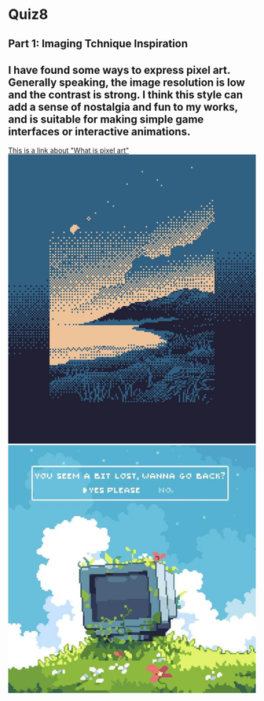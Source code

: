 # Quiz8
## Part 1: Imaging Tchnique Inspiration
## I have found some ways to express **pixel art**. Generally speaking, the image resolution is low and the contrast is strong. I think this style can add a sense of nostalgia and fun to my works, and is suitable for making simple game interfaces or interactive animations.
[This is a link about "What is pixel art"](https://skyryedesign.com/art/pixel-art-ideas/)
![An image of pixel art](Images/pixel%20art.jpg)
![An other image of pixel art](Images/pixel%20art2.jpg)




